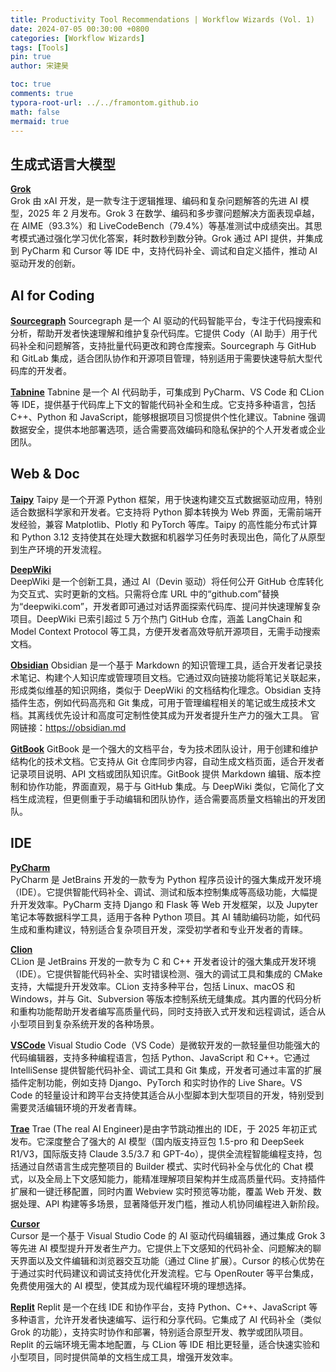 ```yaml
---
title: Productivity Tool Recommendations | Workflow Wizards (Vol. 1)
date: 2024-07-05 00:30:00 +0800
categories: [Workflow Wizards]
tags: [Tools]
pin: true
author: 宋建昊

toc: true
comments: true
typora-root-url: ../../framontom.github.io
math: false
mermaid: true
---
```


## 生成式语言大模型

**[Grok](https://x.ai/grok)**  
Grok 由 xAI 开发，是一款专注于逻辑推理、编码和复杂问题解答的先进 AI 模型，2025 年 2 月发布。Grok 3 在数学、编码和多步骤问题解决方面表现卓越，在 AIME（93.3%）和 LiveCodeBench（79.4%）等基准测试中成绩突出。其思考模式通过强化学习优化答案，耗时数秒到数分钟。Grok 通过 API 提供，并集成到 PyCharm 和 Cursor 等 IDE 中，支持代码补全、调试和自定义插件，推动 AI 驱动开发的创新。

## AI for Coding

**[Sourcegraph](https://sourcegraph.com)**
Sourcegraph 是一个 AI 驱动的代码智能平台，专注于代码搜索和分析，帮助开发者快速理解和维护复杂代码库。它提供 Cody（AI 助手）用于代码补全和问题解答，支持批量代码更改和跨仓库搜索。Sourcegraph 与 GitHub 和 GitLab 集成，适合团队协作和开源项目管理，特别适用于需要快速导航大型代码库的开发者。

**[Tabnine](https://www.tabnine.com)**
Tabnine 是一个 AI 代码助手，可集成到 PyCharm、VS Code 和 CLion 等 IDE，提供基于代码库上下文的智能代码补全和生成。它支持多种语言，包括 C++、Python 和 JavaScript，能够根据项目习惯提供个性化建议。Tabnine 强调数据安全，提供本地部署选项，适合需要高效编码和隐私保护的个人开发者或企业团队。

## Web & Doc

**[Taipy](https://www.taipy.io)**
Taipy 是一个开源 Python 框架，用于快速构建交互式数据驱动应用，特别适合数据科学家和开发者。它支持将 Python 脚本转换为 Web 界面，无需前端开发经验，兼容 Matplotlib、Plotly 和 PyTorch 等库。Taipy 的高性能分布式计算和 Python 3.12 支持使其在处理大数据和机器学习任务时表现出色，简化了从原型到生产环境的开发流程。

**[DeepWiki](https://deepwiki.com)**  
DeepWiki 是一个创新工具，通过 AI（Devin 驱动）将任何公开 GitHub 仓库转化为交互式、实时更新的文档。只需将仓库 URL 中的“github.com”替换为“deepwiki.com”，开发者即可通过对话界面探索代码库、提问并快速理解复杂项目。DeepWiki 已索引超过 5 万个热门 GitHub 仓库，涵盖 LangChain 和 Model Context Protocol 等工具，方便开发者高效导航开源项目，无需手动搜索文档。

**[Obsidian](https://obsidian.md)**
Obsidian 是一个基于 Markdown 的知识管理工具，适合开发者记录技术笔记、构建个人知识库或管理项目文档。它通过双向链接功能将笔记关联起来，形成类似维基的知识网络，类似于 DeepWiki 的文档结构化理念。Obsidian 支持插件生态，例如代码高亮和 Git 集成，可用于管理编程相关的笔记或生成技术文档。其离线优先设计和高度可定制性使其成为开发者提升生产力的强大工具。
官网链接：https://obsidian.md

**[GitBook](https://www.gitbook.com)**
GitBook 是一个强大的文档平台，专为技术团队设计，用于创建和维护结构化的技术文档。它支持从 Git 仓库同步内容，自动生成文档页面，适合开发者记录项目说明、API 文档或团队知识库。GitBook 提供 Markdown 编辑、版本控制和协作功能，界面直观，易于与 GitHub 集成。与 DeepWiki 类似，它简化了文档生成流程，但更侧重于手动编辑和团队协作，适合需要高质量文档输出的开发团队。

## IDE

**[PyCharm](https://www.jetbrains.com/pycharm)**  
PyCharm 是 JetBrains 开发的一款专为 Python 程序员设计的强大集成开发环境（IDE）。它提供智能代码补全、调试、测试和版本控制集成等高级功能，大幅提升开发效率。PyCharm 支持 Django 和 Flask 等 Web 开发框架，以及 Jupyter 笔记本等数据科学工具，适用于各种 Python 项目。其 AI 辅助编码功能，如代码生成和重构建议，特别适合复杂项目开发，深受初学者和专业开发者的青睐。

**[Clion](https://www.jetbrains.com/clion)**  
CLion 是 JetBrains 开发的一款专为 C 和 C++ 开发者设计的强大集成开发环境（IDE）。它提供智能代码补全、实时错误检测、强大的调试工具和集成的 CMake 支持，大幅提升开发效率。CLion 支持多种平台，包括 Linux、macOS 和 Windows，并与 Git、Subversion 等版本控制系统无缝集成。其内置的代码分析和重构功能帮助开发者编写高质量代码，同时支持嵌入式开发和远程调试，适合从小型项目到复杂系统开发的各种场景。

**[VSCode](https://code.visualstudio.com)**
Visual Studio Code（VS Code）是微软开发的一款轻量但功能强大的代码编辑器，支持多种编程语言，包括 Python、JavaScript 和 C++。它通过 IntelliSense 提供智能代码补全、调试工具和 Git 集成，开发者可通过丰富的扩展插件定制功能，例如支持 Django、PyTorch 和实时协作的 Live Share。VS Code 的轻量设计和跨平台支持使其适合从小型脚本到大型项目的开发，特别受到需要灵活编辑环境的开发者青睐。

**[Trae](https://www.trae.cn/)**
Trae (The real AI Engineer)是由字节跳动推出的 IDE，于 2025 年初正式发布。它深度整合了强大的 AI 模型（国内版支持豆包 1.5-pro 和 DeepSeek R1/V3，国际版支持 Claude 3.5/3.7 和 GPT-4o），提供全流程智能编程支持，包括通过自然语言生成完整项目的 Builder 模式、实时代码补全与优化的 Chat 模式，以及全局上下文感知能力，能精准理解项目架构并生成高质量代码。支持插件扩展和一键迁移配置，同时内置 Webview 实时预览等功能，覆盖 Web 开发、数据处理、API 构建等多场景，显著降低开发门槛，推动人机协同编程进入新阶段。

**[Cursor](https://cursor.com)**  
Cursor 是一个基于 Visual Studio Code 的 AI 驱动代码编辑器，通过集成 Grok 3 等先进 AI 模型提升开发者生产力。它提供上下文感知的代码补全、问题解决的聊天界面以及文件编辑和浏览器交互功能（通过 Cline 扩展）。Cursor 的核心优势在于通过实时代码建议和调试支持优化开发流程。它与 OpenRouter 等平台集成，免费使用强大的 AI 模型，使其成为现代编程环境的理想选择。

**[Replit](https://replit.com)**
Replit 是一个在线 IDE 和协作平台，支持 Python、C++、JavaScript 等多种语言，允许开发者快速编写、运行和分享代码。它集成了 AI 代码补全（类似 Grok 的功能），支持实时协作和部署，特别适合原型开发、教学或团队项目。Replit 的云端环境无需本地配置，与 CLion 等 IDE 相比更轻量，适合快速实验和小型项目，同时提供简单的文档生成工具，增强开发效率。


